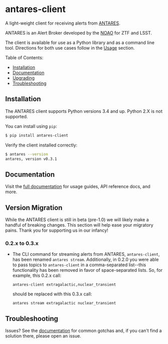 # antares-client

A light-weight client for receiving alerts from
[ANTARES](http://antares.noao.edu).

ANTARES is an Alert Broker developed by the [NOAO](http://noao.edu) for ZTF and
LSST.

The client is available for use as a Python library and as a command line tool.
Directions for both use cases follow in the [Usage](#usage) section.

Table of Contents:
* [Installation](#installation)
* [Documentation](#documentation)
* [Upgrading](#upgrading)
* [Troubleshooting](#troubleshooting)

## Installation

The ANTARES client supports Python versions 3.4 and up. Python 2.X is not
supported.

You can install using `pip`:

```bash
$ pip install antares-client
```

Verify the client installed correctly:

```bash
$ antares --version
antares, version v0.3.1
```

## Documentation

Visit the [full documentation](https://noao.gitlab.io/antares/client) for usage
guides, API reference docs, and more.

## Version Migration

While the ANTARES client is still in beta (pre-1.0) we will likely make a
handful of breaking changes. This section will help ease your migratory pains.
Thank you for supporting us in our infancy!

### 0.2.x to 0.3.x

- The CLI command for streaming alerts from ANTARES, ``antares-client``, has
  been renamed ``antares stream``. Additionally, in 0.2.0 you were able to pass
  topics to ``antares-client`` in a comma-separated list--this functionality has
  been removed in favor of space-separated lists. So, for example, this 0.2.x
  call:

  ```
  antares-client extragalactic,nuclear_transient
  ```

  should be replaced with this 0.3.x call:

  ```
  antares stream extragalactic nuclear_transient
  ```

## Troubleshooting

Issues? See the
[documentation](https://noao.gitlab.io/antares/client/troubleshooting) for
common gotchas and, if you can't find a solution there, please open an issue.

